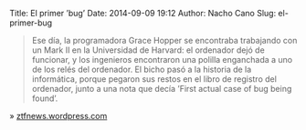 Title: El primer ’bug’
Date: 2014-09-09 19:12
Author: Nacho Cano
Slug: el-primer-bug

> Ese día, la programadora Grace Hopper se encontraba trabajando con un
> Mark II en la Universidad de Harvard: el ordenador dejó de funcionar,
> y los ingenieros encontraron una polilla enganchada a uno de los relés
> del ordenador. El bicho pasó a la historia de la informática, porque
> pegaron sus restos en el libro de registro del ordenador, junto a una
> nota que decía ’First actual case of bug being found’.

» [ztfnews.wordpress.com][]

  [ztfnews.wordpress.com]: http://ztfnews.wordpress.com/2014/09/09/el-primer-bug/
    "El primer 'bug'"
